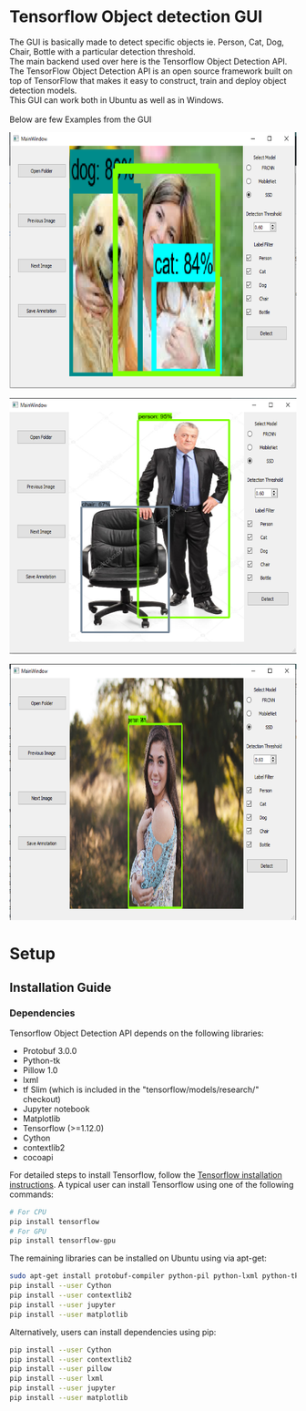 # Tensorflow Object detection GUI

The GUI is basically made to detect specific objects ie. Person, Cat, Dog, Chair, Bottle with a particular detection threshold. <br>
The main backend used over here is the Tensorflow Object Detection API. <br>
The TensorFlow Object Detection API is an open source framework built on top of TensorFlow that makes it easy to construct, train and deploy object detection models. <br>
This GUI can work both in Ubuntu as well as in Windows.<br>
<br>
Below are few Examples from the GUI
<p align="center">
  <img src="readme_images/1.png" width=676 height=450>
</p>
<p align="center">
  <img src="readme_images/2.png" width=676 height=450>
</p>
<p align="center">
  <img src="readme_images/3.png" width=676 height=450>
</p>

# Setup
  
 ## Installation Guide

### Dependencies

Tensorflow Object Detection API depends on the following libraries:

*   Protobuf 3.0.0
*   Python-tk
*   Pillow 1.0
*   lxml
*   tf Slim (which is included in the "tensorflow/models/research/" checkout)
*   Jupyter notebook
*   Matplotlib
*   Tensorflow (>=1.12.0)
*   Cython
*   contextlib2
*   cocoapi

For detailed steps to install Tensorflow, follow the [Tensorflow installation
instructions](https://www.tensorflow.org/install/). A typical user can install
Tensorflow using one of the following commands:

``` bash
# For CPU
pip install tensorflow
# For GPU
pip install tensorflow-gpu
```

The remaining libraries can be installed on Ubuntu using via apt-get:

``` bash
sudo apt-get install protobuf-compiler python-pil python-lxml python-tk
pip install --user Cython
pip install --user contextlib2
pip install --user jupyter
pip install --user matplotlib
```

Alternatively, users can install dependencies using pip:

``` bash
pip install --user Cython
pip install --user contextlib2
pip install --user pillow
pip install --user lxml
pip install --user jupyter
pip install --user matplotlib
```
